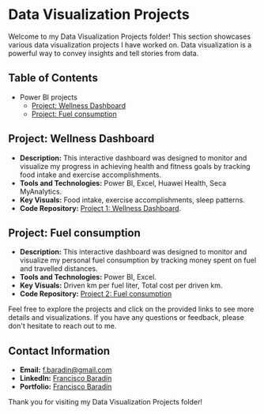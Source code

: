# Data Visualization Projects

Welcome to my Data Visualization Projects folder! This section showcases various data visualization projects I have worked on. Data visualization is a powerful way to convey insights and tell stories from data.

## Table of Contents
- Power BI projects
  + [Project: Wellness Dashboard](https://github.com/FBaradin/Data-Analyst-Portfolio/blob/main/Data-Visualization-Projects/Wellness-Dashboard.md)
  + [Project: Fuel consumption](https://github.com/FBaradin/Data-Analyst-Portfolio/blob/main/Data-Visualization-Projects/Fuel-Consumption.md)

## Project: Wellness Dashboard
- **Description:** This interactive dashboard was designed to monitor and visualize my progress in achieving health and fitness goals by tracking food intake and exercise accomplishments.
- **Tools and Technologies:** Power BI, Excel, Huawei Health, Seca MyAnalytics.
- **Key Visuals:** Food intake, exercise accomplishments, sleep patterns.
- **Code Repository:** [Project 1: Wellness Dashboard](https://github.com/FBaradin/Data-Analyst-Portfolio/blob/main/Data-Visualization-Projects/Wellness-Dashboard.md).

## Project: Fuel consumption
- **Description:** This interactive dashboard was designed to monitor and visualize my personal fuel consumption by tracking money spent on fuel and travelled distances.
- **Tools and Technologies:** Power BI, Excel.
- **Key Visuals:** Driven km per fuel liter, Total cost per driven km.
- **Code Repository:** [Project 2: Fuel consumption](https://github.com/FBaradin/Data-Analyst-Portfolio/blob/main/Data-Visualization-Projects/Fuel-Consumption.md)

Feel free to explore the projects and click on the provided links to see more details and visualizations. If you have any questions or feedback, please don't hesitate to reach out to me.

## Contact Information
- **Email:** [f.baradin@gmail.com](mailto:f.baradin@gmail.com)
- **LinkedIn:** [Francisco Baradín](https://www.linkedin.com/in/franciscobaradin13256664/)
- **Portfolio:** [Francisco Baradín](https://github.com/FBaradin/Data-Analyst-Portfolio)

Thank you for visiting my Data Visualization Projects folder!
